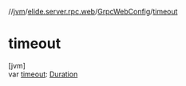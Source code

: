 //[jvm](../../../index.md)/[elide.server.rpc.web](../index.md)/[GrpcWebConfig](index.md)/[timeout](timeout.md)

# timeout

[jvm]\
var [timeout](timeout.md): [Duration](https://docs.oracle.com/javase/8/docs/api/java/time/Duration.html)
